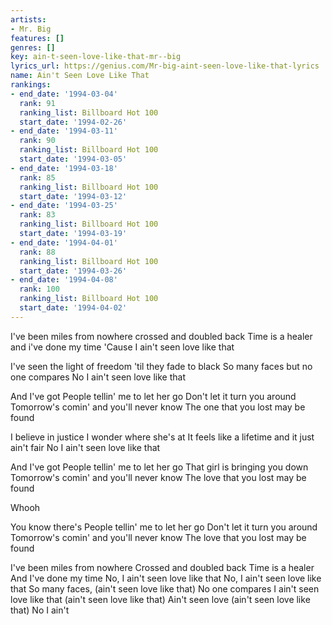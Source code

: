 ```yaml
---
artists:
- Mr. Big
features: []
genres: []
key: ain-t-seen-love-like-that-mr--big
lyrics_url: https://genius.com/Mr-big-aint-seen-love-like-that-lyrics
name: Ain't Seen Love Like That
rankings:
- end_date: '1994-03-04'
  rank: 91
  ranking_list: Billboard Hot 100
  start_date: '1994-02-26'
- end_date: '1994-03-11'
  rank: 90
  ranking_list: Billboard Hot 100
  start_date: '1994-03-05'
- end_date: '1994-03-18'
  rank: 85
  ranking_list: Billboard Hot 100
  start_date: '1994-03-12'
- end_date: '1994-03-25'
  rank: 83
  ranking_list: Billboard Hot 100
  start_date: '1994-03-19'
- end_date: '1994-04-01'
  rank: 88
  ranking_list: Billboard Hot 100
  start_date: '1994-03-26'
- end_date: '1994-04-08'
  rank: 100
  ranking_list: Billboard Hot 100
  start_date: '1994-04-02'
---
```

I've been miles from nowhere crossed and doubled back
Time is a healer and i've done my time
'Cause I ain't seen love like that

I've seen the light of freedom 'til they fade to black
So many faces but no one compares
No I ain't seen love like that

And I've got
People tellin' me to let her go
Don't let it turn you around
Tomorrow's comin' and you'll never know
The one that you lost may be found

I believe in justice
I wonder where she's at
It feels like a lifetime and it just ain't fair
No I ain't seen love like that

And I've got
People tellin' me to let her go
That girl is bringing you down
Tomorrow's comin' and you'll never know
The love that you lost may be found

Whooh

You know there's
People tellin' me to let her go
Don't let it turn you around
Tomorrow's comin' and you'll never know
The love that you lost may be found

I've been miles from nowhere
Crossed and doubled back
Time is a healer And I've done my time
No, I ain't seen love like that
No, I ain't seen love like that
So many faces, (ain't seen love like that)
No one compares
I ain't seen love like that (ain't seen love like that)
Ain't seen love (ain't seen love like that)
No I ain't
